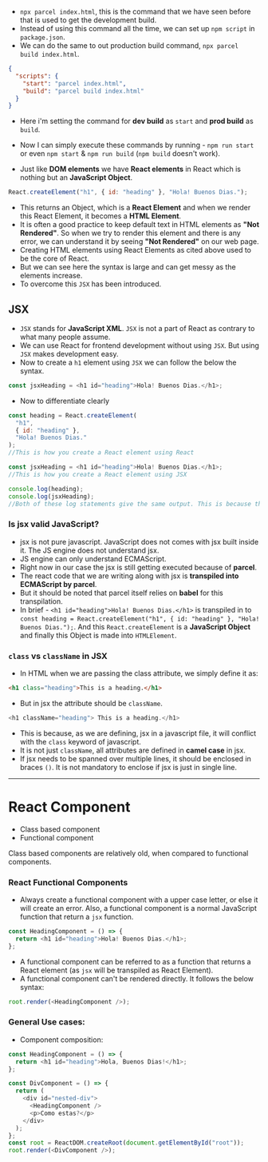 - `npx parcel index.html`, this is the command that we have seen before that is used to get the development build.
- Instead of using this command all the time, we can set up `npm script` in `package.json`.
- We can do the same to out production build command, `npx parcel build index.html`.

```json
{
  "scripts": {
    "start": "parcel index.html",
    "build": "parcel build index.html"
  }
}
```

- Here i'm setting the command for **dev build** as `start` and **prod build** as `build`.
- Now I can simply execute these commands by running - `npm run start` or even `npm start` & `npm run build` (`npm build` doesn't work).

- Just like **DOM elements** we have **React elements** in React which is nothing but an **JavaScript Object**.

```javascript
React.createElement("h1", { id: "heading" }, "Hola! Buenos Dias.");
```

- This returns an Object, which is a **React Element** and when we render this React Element, it becomes a **HTML Element**.
- It is often a good practice to keep default text in HTML elements as **"Not Rendered"**. So when we try to render this element and there is any error, we can understand it by seeing **"Not Rendered"** on our web page.
- Creating HTML elements using React Elements as cited above used to be the core of React.
- But we can see here the syntax is large and can get messy as the elements increase.
- To overcome this `JSX` has been introduced.

## JSX

- `JSX` stands for **JavaScript XML**. `JSX` is not a part of React as contrary to what many people assume.
- We can use React for frontend development without using `JSX`. But using `JSX` makes development easy.
- Now to create a `h1` element using `JSX` we can follow the below the syntax.

```javascript
const jsxHeading = <h1 id="heading">Hola! Buenos Dias.</h1>;
```

- Now to differentiate clearly

```javascript
const heading = React.createElement(
  "h1",
  { id: "heading" },
  "Hola! Buenos Dias."
);
//This is how you create a React element using React

const jsxHeading = <h1 id="heading">Hola! Buenos Dias.</h1>;
//This is how you create a React element using JSX

console.log(heading);
console.log(jsxHeading);
//Both of these log statements give the same output. This is because they are both React Elements, but created using different approaches.
```

### Is jsx valid JavaScript?

- jsx is not pure javascript. JavaScript does not comes with jsx built inside it. The JS engine does not understand jsx.
- JS engine can only understand ECMAScript.
- Right now in our case the jsx is still getting executed because of **parcel**.
- The react code that we are writing along with jsx is **transpiled into ECMAScript by parcel**.
- But it should be noted that parcel itself relies on **babel** for this transpilation.
- In brief - `<h1 id="heading">Hola! Buenos Dias.</h1>` is transpiled in to `const heading = React.createElement("h1", { id: "heading" }, "Hola! Buenos Dias.");`. And this `React.createElement` is a **JavaScript Object** and finally this Object is made into `HTMLElement`.

### `class` vs `className` in JSX

- In HTML when we are passing the class attribute, we simply define it as:

```html
<h1 class="heading">This is a heading.</h1>
```

- But in jsx the attribute should be `className`.

```javascript
<h1 className="heading"> This is a heading.</h1>
```

- This is because, as we are defining, jsx in a javascript file, it will conflict with the `class` keyword of javascript.
- It is not just `className`, all attributes are defined in **camel case** in jsx.
- If jsx needs to be spanned over multiple lines, it should be enclosed in braces `()`. It is not mandatory to enclose if jsx is just in single line.

---

# React Component

- Class based component
- Functional component

Class based components are relatively old, when compared to functional components.

### React Functional Components

- Always create a functional component with a upper case letter, or else it will create an error. Also, a functional component is a normal JavaScript function that return a `jsx` function.

```javascript
const HeadingComponent = () => {
  return <h1 id="heading">Hola! Buenos Dias.</h1>;
};
```

- A functional component can be referred to as a function that returns a React element (as `jsx` will be transpiled as React Element).
- A functional component can't be rendered directly. It follows the below syntax:

```javascript
root.render(<HeadingComponent />);
```

### General Use cases:

- Component composition:

```javascript
const HeadingComponent = () => {
  return <h1 id="heading">Hola, Buenos Dias!</h1>;
};

const DivComponent = () => {
  return (
    <div id="nested-div">
      <HeadingComponent />
      <p>Como estas?</p>
    </div>
  );
};
const root = ReactDOM.createRoot(document.getElementById("root"));
root.render(<DivComponent />);
```
